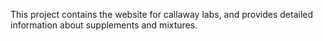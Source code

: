 This project contains the website for callaway labs, and provides detailed information about supplements and mixtures.